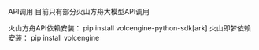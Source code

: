 API调用
   目前只有部分火山方舟大模型API调用

火山方舟API依赖安装： pip install volcengine-python-sdk[ark]
火山即梦依赖安装： pip install volcengine